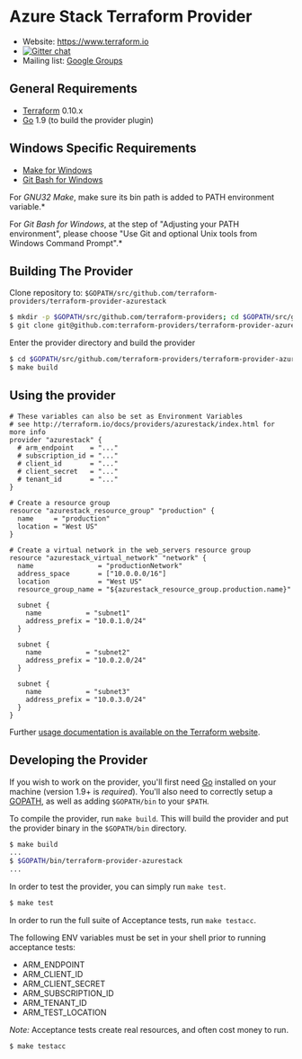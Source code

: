 Azure Stack Terraform Provider
==================

- Website: https://www.terraform.io
- [![Gitter chat](https://badges.gitter.im/hashicorp-terraform/Lobby.png)](https://gitter.im/hashicorp-terraform/Lobby)
- Mailing list: [Google Groups](http://groups.google.com/group/terraform-tool)

General Requirements
------------

-	[Terraform](https://www.terraform.io/downloads.html) 0.10.x
-	[Go](https://golang.org/doc/install) 1.9 (to build the provider plugin)

Windows Specific Requirements
-----------------------------
- [Make for Windows](http://gnuwin32.sourceforge.net/packages/make.htm)
- [Git Bash for Windows](https://git-scm.com/download/win)

For *GNU32 Make*, make sure its bin path is added to PATH environment variable.*

For *Git Bash for Windows*, at the step of "Adjusting your PATH environment", please choose "Use Git and optional Unix tools from Windows Command Prompt".*

Building The Provider
---------------------

Clone repository to: `$GOPATH/src/github.com/terraform-providers/terraform-provider-azurestack`

```sh
$ mkdir -p $GOPATH/src/github.com/terraform-providers; cd $GOPATH/src/github.com/terraform-providers
$ git clone git@github.com:terraform-providers/terraform-provider-azurestack
```

Enter the provider directory and build the provider

```sh
$ cd $GOPATH/src/github.com/terraform-providers/terraform-provider-azurestack
$ make build
```

Using the provider
----------------------

```
# These variables can also be set as Environment Variables
# see http://terraform.io/docs/providers/azurestack/index.html for more info
provider "azurestack" {
  # arm_endpoint    = "..."
  # subscription_id = "..."
  # client_id       = "..."
  # client_secret   = "..."
  # tenant_id       = "..."
}

# Create a resource group
resource "azurestack_resource_group" "production" {
  name     = "production"
  location = "West US"
}

# Create a virtual network in the web_servers resource group
resource "azurestack_virtual_network" "network" {
  name                = "productionNetwork"
  address_space       = ["10.0.0.0/16"]
  location            = "West US"
  resource_group_name = "${azurestack_resource_group.production.name}"

  subnet {
    name           = "subnet1"
    address_prefix = "10.0.1.0/24"
  }

  subnet {
    name           = "subnet2"
    address_prefix = "10.0.2.0/24"
  }

  subnet {
    name           = "subnet3"
    address_prefix = "10.0.3.0/24"
  }
}
```

Further [usage documentation is available on the Terraform website](https://www.terraform.io/docs/providers/azurestack/index.html).

Developing the Provider
---------------------------

If you wish to work on the provider, you'll first need [Go](http://www.golang.org) installed on your machine (version 1.9+ is *required*). You'll also need to correctly setup a [GOPATH](http://golang.org/doc/code.html#GOPATH), as well as adding `$GOPATH/bin` to your `$PATH`.

To compile the provider, run `make build`. This will build the provider and put the provider binary in the `$GOPATH/bin` directory.

```sh
$ make build
...
$ $GOPATH/bin/terraform-provider-azurestack
...
```

In order to test the provider, you can simply run `make test`.

```sh
$ make test
```

In order to run the full suite of Acceptance tests, run `make testacc`.

The following ENV variables must be set in your shell prior to running acceptance tests:

- ARM_ENDPOINT
- ARM_CLIENT_ID
- ARM_CLIENT_SECRET
- ARM_SUBSCRIPTION_ID
- ARM_TENANT_ID
- ARM_TEST_LOCATION

*Note:* Acceptance tests create real resources, and often cost money to run.

```sh
$ make testacc
```

